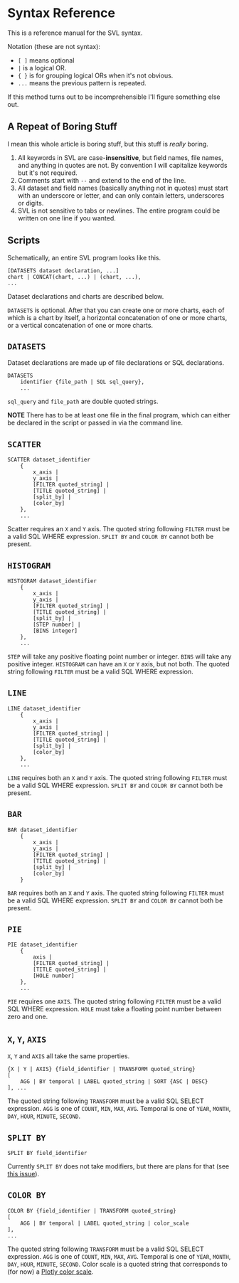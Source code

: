 # Syntax Reference

This is a reference manual for the SVL syntax.

Notation (these are not syntax):

* `[ ]` means optional
* `|` is a logical OR.
* `{ }` is for grouping logical ORs when it's not obvious.
* `...` means the previous pattern is repeated.

If this method turns out to be incomprehensible I'll figure something else out.

## A Repeat of Boring Stuff

I mean this whole article is boring stuff, but this stuff is _really_ boring.

1. All keywords in SVL are case-**insensitive**, but field names, file names, and anything in quotes are not. By convention I will capitalize keywords but it's not required.
2. Comments start with `--` and extend to the end of the line.
3. All dataset and field names (basically anything not in quotes) must start with an underscore or letter, and can only contain letters, underscores or digits.
4. SVL is not sensitive to tabs or newlines. The entire program could be written on one line if you wanted.

## Scripts

Schematically, an entire SVL program looks like this.

```
[DATASETS dataset declaration, ...]
chart | CONCAT(chart, ...) | (chart, ...),
...
```

Dataset declarations and charts are described below.

`DATASETS` is optional.
After that you can create one or more charts, each of which is a chart by itself, a horizontal concatenation of one or more charts, or a vertical concatenation of one or more charts.

## `DATASETS`

Dataset declarations are made up of file declarations or SQL declarations.

```
DATASETS
    identifier {file_path | SQL sql_query},
    ...
```

`sql_query` and `file_path` are double quoted strings.

**NOTE** There has to be at least one file in the final program, which can either be declared in the script or passed in via the command line.

## `SCATTER`

```
SCATTER dataset_identifier
    {
        x_axis |
        y_axis |
        [FILTER quoted_string] |
        [TITLE quoted_string] |
        [split_by] |
        [color_by]
    },
    ...
```

Scatter requires an `X` and `Y` axis.
The quoted string following `FILTER` must be a valid SQL WHERE expression.
`SPLIT BY` and `COLOR BY` cannot both be present.

## `HISTOGRAM`

```
HISTOGRAM dataset_identifier
    {
        x_axis |
        y_axis |
        [FILTER quoted_string] |
        [TITLE quoted_string] |
        [split_by] |
        [STEP number] |
        [BINS integer]
    },
    ...
```

`STEP` will take any positive floating point number or integer.
`BINS` will take any positive integer.
`HISTOGRAM` can have an `X` or `Y` axis, but not both.
The quoted string following `FILTER` must be a valid SQL WHERE expression.

## `LINE`

```
LINE dataset_identifier
    {
        x_axis |
        y_axis |
        [FILTER quoted_string] |
        [TITLE quoted_string] |
        [split_by] |
        [color_by]
    },
    ...
```

`LINE` requires both an `X` and `Y` axis.
The quoted string following `FILTER` must be a valid SQL WHERE expression.
`SPLIT BY` and `COLOR BY` cannot both be present.

## `BAR`

```
BAR dataset_identifier
    {
        x_axis |
        y_axis |
        [FILTER quoted_string] |
        [TITLE quoted_string] |
        [split_by] |
        [color_by]
    }
```

`BAR` requires both an `X` and `Y` axis.
The quoted string following `FILTER` must be a valid SQL WHERE expression.
`SPLIT BY` and `COLOR BY` cannot both be present.

## `PIE`

```
PIE dataset_identifier
    {
        axis |
        [FILTER quoted_string] |
        [TITLE quoted_string] |
        [HOLE number]
    },
    ...
```

`PIE` requires one `AXIS`.
The quoted string following `FILTER` must be a valid SQL WHERE expression.
`HOLE` must take a floating point number between zero and one.

## `X`, `Y`, `AXIS`

`X`, `Y` and `AXIS` all take the same properties.

```
{X | Y | AXIS} {field_identifier | TRANSFORM quoted_string}
[
    AGG | BY temporal | LABEL quoted_string | SORT {ASC | DESC}
], ...
```

The quoted string following `TRANSFORM` must be a valid SQL SELECT expression.
`AGG` is one of `COUNT`, `MIN`, `MAX`, `AVG`.
Temporal is one of `YEAR`, `MONTH`, `DAY`, `HOUR`, `MINUTE`, `SECOND`.

## `SPLIT BY`

```
SPLIT BY field_identifier
```

Currently `SPLIT BY` does not take modifiers, but there are plans for that (see [this issue](https://github.com/timothyrenner/svl/issues/33)).

## `COLOR BY`

```
COLOR BY {field_identifier | TRANSFORM quoted_string}
[
    AGG | BY temporal | LABEL quoted_string | color_scale
],
...
```

The quoted string following `TRANSFORM` must be a valid SQL SELECT expression.
`AGG` is one of `COUNT`, `MIN`, `MAX`, `AVG`.
Temporal is one of `YEAR`, `MONTH`, `DAY`, `HOUR`, `MINUTE`, `SECOND`.
Color scale is a quoted string that corresponds to (for now) a [Plotly color scale](https://plot.ly/javascript/colorscales/).